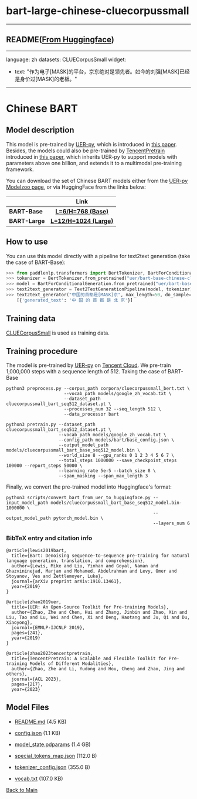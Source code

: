 
# bart-large-chinese-cluecorpussmall
---


## README([From Huggingface](https://huggingface.co/uer/bart-large-chinese-cluecorpussmall))

---
language: zh
datasets: CLUECorpusSmall
widget: 
- text: "作为电子[MASK]的平台，京东绝对是领先者。如今的刘强[MASK]已经是身价过[MASK]的老板。"


---

# Chinese BART

## Model description

This model is pre-trained by [UER-py](https://github.com/dbiir/UER-py/), which is introduced in [this paper](https://arxiv.org/abs/1909.05658). Besides, the models could also be pre-trained by [TencentPretrain](https://github.com/Tencent/TencentPretrain) introduced in [this paper](https://arxiv.org/abs/2212.06385), which inherits UER-py to support models with parameters above one billion, and extends it to a multimodal pre-training framework.

You can download the set of Chinese BART models either from the [UER-py Modelzoo page](https://github.com/dbiir/UER-py/wiki/Modelzoo), or via HuggingFace from the links below:

|                   |              Link              |
| ----------------- | :----------------------------: |
| **BART-Base** | [**L=6/H=768 (Base)**][base] |
| **BART-Large**  | [**L=12/H=1024 (Large)**][large] |

## How to use

You can use this model directly with a pipeline for text2text generation (take the case of BART-Base):

```python
>>> from paddlenlp.transformers import BertTokenizer, BartForConditionalGeneration, Text2TextGenerationPipeline
>>> tokenizer = BertTokenizer.from_pretrained("uer/bart-base-chinese-cluecorpussmall")
>>> model = BartForConditionalGeneration.from_pretrained("uer/bart-base-chinese-cluecorpussmall")
>>> text2text_generator = Text2TextGenerationPipeline(model, tokenizer)  
>>> text2text_generator("中国的首都是[MASK]京", max_length=50, do_sample=False)
    [{'generated_text': '中 国 的 首 都 是 北 京'}]
```

## Training data

[CLUECorpusSmall](https://github.com/CLUEbenchmark/CLUECorpus2020/) is used as training data. 

## Training procedure

The model is pre-trained by [UER-py](https://github.com/dbiir/UER-py/) on [Tencent Cloud](https://cloud.tencent.com/). We pre-train 1,000,000 steps with a sequence length of 512.
Taking the case of BART-Base

```
python3 preprocess.py --corpus_path corpora/cluecorpussmall_bert.txt \
                      --vocab_path models/google_zh_vocab.txt \
                      --dataset_path cluecorpussmall_bart_seq512_dataset.pt \
                      --processes_num 32 --seq_length 512 \
                      --data_processor bart
```

```
python3 pretrain.py --dataset_path cluecorpussmall_bart_seq512_dataset.pt \
                    --vocab_path models/google_zh_vocab.txt \
                    --config_path models/bart/base_config.json \
                    --output_model_path models/cluecorpussmall_bart_base_seq512_model.bin \
                    --world_size 8 --gpu_ranks 0 1 2 3 4 5 6 7 \
                    --total_steps 1000000 --save_checkpoint_steps 100000 --report_steps 50000 \
                    --learning_rate 5e-5 --batch_size 8 \
                    --span_masking --span_max_length 3
```

Finally, we convert the pre-trained model into Huggingface's format:

```
python3 scripts/convert_bart_from_uer_to_huggingface.py --input_model_path models/cluecorpussmall_bart_base_seq512_model.bin-1000000 \                                                                
                                                        --output_model_path pytorch_model.bin \                                                                                            
                                                        --layers_num 6
```


### BibTeX entry and citation info

```
@article{lewis2019bart,
  title={Bart: Denoising sequence-to-sequence pre-training for natural language generation, translation, and comprehension},
  author={Lewis, Mike and Liu, Yinhan and Goyal, Naman and Ghazvininejad, Marjan and Mohamed, Abdelrahman and Levy, Omer and Stoyanov, Ves and Zettlemoyer, Luke},
  journal={arXiv preprint arXiv:1910.13461},
  year={2019}
}

@article{zhao2019uer,
  title={UER: An Open-Source Toolkit for Pre-training Models},
  author={Zhao, Zhe and Chen, Hui and Zhang, Jinbin and Zhao, Xin and Liu, Tao and Lu, Wei and Chen, Xi and Deng, Haotang and Ju, Qi and Du, Xiaoyong},
  journal={EMNLP-IJCNLP 2019},
  pages={241},
  year={2019}
}

@article{zhao2023tencentpretrain,
  title={TencentPretrain: A Scalable and Flexible Toolkit for Pre-training Models of Different Modalities},
  author={Zhao, Zhe and Li, Yudong and Hou, Cheng and Zhao, Jing and others},
  journal={ACL 2023},
  pages={217},
  year={2023}
```

[base]:https://huggingface.co/uer/bart-base-chinese-cluecorpussmall
[large]:https://huggingface.co/uer/bart-large-chinese-cluecorpussmall



## Model Files

- [README.md](https://paddlenlp.bj.bcebos.com/models/community/uer/bart-large-chinese-cluecorpussmall/README.md) (4.5 KB)

- [config.json](https://paddlenlp.bj.bcebos.com/models/community/uer/bart-large-chinese-cluecorpussmall/config.json) (1.1 KB)

- [model_state.pdparams](https://paddlenlp.bj.bcebos.com/models/community/uer/bart-large-chinese-cluecorpussmall/model_state.pdparams) (1.4 GB)

- [special_tokens_map.json](https://paddlenlp.bj.bcebos.com/models/community/uer/bart-large-chinese-cluecorpussmall/special_tokens_map.json) (112.0 B)

- [tokenizer_config.json](https://paddlenlp.bj.bcebos.com/models/community/uer/bart-large-chinese-cluecorpussmall/tokenizer_config.json) (355.0 B)

- [vocab.txt](https://paddlenlp.bj.bcebos.com/models/community/uer/bart-large-chinese-cluecorpussmall/vocab.txt) (107.0 KB)


[Back to Main](../../)